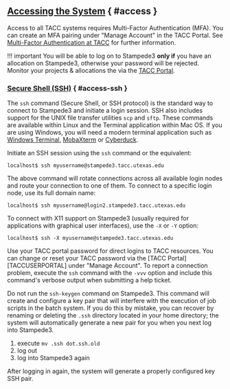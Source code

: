 ## [Accessing the System](#access) { #access }

Access to all TACC systems requires Multi-Factor Authentication (MFA). You can create an MFA pairing under "Manage Account" in the TACC Portal.  See [Multi-Factor Authentication at TACC](../../basics/mfa) for further information.

!!! important
	You will be able to log on to Stampede3 **only if** you have an allocation on Stampede3, otherwise your password will be rejected.  
	Monitor your projects &amp; allocations the via the [TACC Portal](https://tacc.utexas.edu/portal/projects).

### [Secure Shell (SSH)](#access-ssh) { #access-ssh }

The `ssh` command (Secure Shell, or SSH protocol) is the standard way to connect to Stampede3 and initiate a login session. SSH also includes support for the UNIX file transfer utilities `scp` and `sftp`.  These commands are available within Linux and the Terminal application within Mac OS. If you are using Windows, you will need a modern terminal application such as [Windows Terminal](https://apps.microsoft.com/detail/9N0DX20HK701?hl=en-US&gl=US), [MobaXterm](https://mobaxterm.mobatek.net/) or [Cyberduck](https://cyberduck.io/download/).  

Initiate an SSH session using the `ssh` command or the equivalent: 

	localhost$ ssh myusername@stampede3.tacc.utexas.edu

The above command will rotate connections across all available login nodes and route your connection to one of them. To connect to a specific login node, use its full domain name:

	localhost$ ssh myusername@login2.stampede3.tacc.utexas.edu

To connect with X11 support on Stampede3 (usually required for applications with graphical user interfaces), use the `-X` or `-Y` option:

	localhost$ ssh -X myusername@stampede3.tacc.utexas.edu

Use your TACC portal password for direct logins to TACC resources. You can change or reset your TACC password via the [TACC Portal][TACCUSERPORTAL] under "Manage Account".  To report a connection problem, execute the `ssh` command with the `-vvv` option and include this command's verbose output when submitting a help ticket.

Do not run the `ssh-keygen` command on Stampede3. This command will create and configure a key pair that will interfere with the execution of job scripts in the batch system.  If you do this by mistake, you can recover by renaming or deleting the `.ssh` directory located in your home directory; the system will automatically generate a new pair for you when you next log into Stampede3.

1. execute `mv .ssh dot.ssh.old`
1. log out
1. log into Stampede3 again

After logging in again, the system will generate a properly configured key SSH pair.

